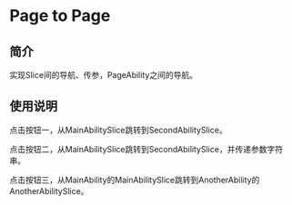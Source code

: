 # Page to Page
## 简介
实现Slice间的导航、传参，PageAbility之间的导航。
## 使用说明
点击按钮一，从MainAbilitySlice跳转到SecondAbilitySlice。

点击按钮二，从MainAbilitySlice跳转到SecondAbilitySlice，并传递参数字符串。

点击按钮三，从MainAbility的MainAbilitySlice跳转到AnotherAbility的AnotherAbilitySlice。